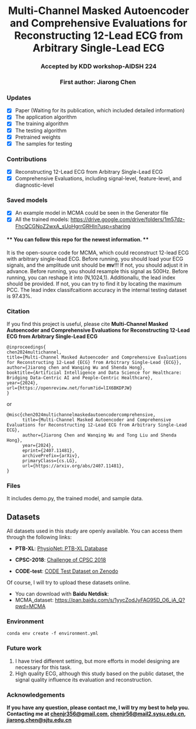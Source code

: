 
<h1 align="center"> 
Multi-Channel Masked Autoencoder and Comprehensive Evaluations for Reconstructing 12-Lead ECG from Arbitrary Single-Lead ECG
</h1>

<h3 align="center">
Accepted by KDD workshop-AIDSH 224</h3>
<h3 align="center">
First author: Jiarong Chen&nbsp;
</h3>

### Updates
- [x] Paper (Waiting for its publication, which included detailed information)
- [x] The application algorithm
- [x] The training algorithm
- [x] The testing algorithm
- [x] Pretrained weights
- [x] The samples for testing

### Contributions
- [x] Reconstructing 12-Lead ECG from Arbitrary Single-Lead ECG
- [x] Comprehensive Evaluations, including signal-level, feature-level, and diagnostic-level
      
### Saved models
- [x] An example model in MCMA could be seen in the Generator file
- [x] All the trained models: https://drive.google.com/drive/folders/1m57dz-FhcQCGNoZ2wxA_sUoHgrrGRHIn?usp=sharing
      
#### ** You can follow this repo for the newest information. **

It is the open-source code for MCMA, which could reconstruct 12-lead ECG with arbitrary single-lead ECG. 
Before running, you should load your ECG signals, and the amplitude unit should be __mv__!!! If not, you should adjust it in advance.
Before running, you should resample this signal as 500Hz.
Before running, you can reshape it into (N,1024,1).
Additionallu, the lead index should be provided. If not, you can try to find it by locating the maximum PCC. The lead index classifcaitionn accuracy in the internal testing dataset is 97.43%. 

### Citation
If you find this project is useful, please cite **Multi-Channel Masked Autoencoder and Comprehensive Evaluations for Reconstructing 12-Lead ECG from Arbitrary Single-Lead ECG**
```
@inproceedings{
chen2024multichannel,
title={Multi-Channel Masked Autoencoder and Comprehensive Evaluations for Reconstructing 12-Lead {ECG} from Arbitrary Single-Lead {ECG}},
author={Jiarong chen and Wanqing Wu and Shenda Hong},
booktitle={Artificial Intelligence and Data Science for Healthcare: Bridging Data-Centric AI and People-Centric Healthcare},
year={2024},
url={https://openreview.net/forum?id=lIX6BKDPJW}
}
```
or 
```
@misc{chen2024multichannelmaskedautoencodercomprehensive,
      title={Multi-Channel Masked Autoencoder and Comprehensive Evaluations for Reconstructing 12-Lead ECG from Arbitrary Single-Lead ECG}, 
      author={Jiarong Chen and Wanqing Wu and Tong Liu and Shenda Hong},
      year={2024},
      eprint={2407.11481},
      archivePrefix={arXiv},
      primaryClass={cs.LG},
      url={https://arxiv.org/abs/2407.11481}, 
}
```
### Files 
It includes demo.py, the trained model, and sample data.
## Datasets

All datasets used in this study are openly available. You can access them through the following links:

- **PTB-XL**: 
  [PhysioNet: PTB-XL Database](https://physionet.org/content/ptb-xl/1.0.3/)
  
- **CPSC-2018**: 
  [Challenge of CPSC 2018](http://2018.icbeb.org/Challenge.html)
  
- **CODE-test**: 
  [CODE Test Dataset on Zenodo](https://zenodo.org/records/3765780)

Of course, I will try to upload these datasets online.

- You can download with **Baidu Netdisk**:
- MCMA_dataset: https://pan.baidu.com/s/1yycZodJyFAG95D_O6_jA_Q?pwd=MCMA 

### Environment
```
conda env create -f environment.yml
```
### Future work
1. I have tried different setting, but more efforts in model designing are necessary for this task.
2. High quality ECG, although this study based on the public dataset, the signal quality influence its evaluation and reconstruction.

### Acknowledgements
**If you have any question, please contact me, I will try my best to help you.**
**Contacting me at chenjr356@gmail.com, chenjr56@mail2.sysu.edu.cn, jiarong.chen@sjtu.edu.cn**
